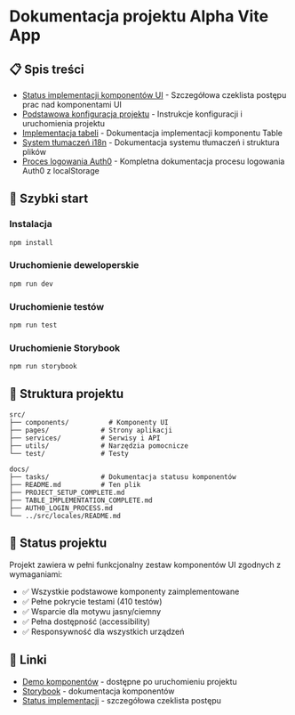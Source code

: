 # Dokumentacja projektu Alpha Vite App

## 📋 Spis treści

- [Status implementacji komponentów UI](./tasks/README.md) - Szczegółowa czeklista postępu prac nad komponentami UI
- [Podstawowa konfiguracja projektu](./PROJECT_SETUP_COMPLETE.md) - Instrukcje konfiguracji i uruchomienia projektu
- [Implementacja tabeli](./TABLE_IMPLEMENTATION_COMPLETE.md) - Dokumentacja implementacji komponentu Table
- [System tłumaczeń i18n](../src/locales/README.md) - Dokumentacja systemu tłumaczeń i struktura plików
- [Proces logowania Auth0](./AUTH0_LOGIN_PROCESS.md) - Kompletna dokumentacja procesu logowania Auth0 z localStorage

## 🚀 Szybki start

### Instalacja
```bash
npm install
```

### Uruchomienie deweloperskie
```bash
npm run dev
```

### Uruchomienie testów
```bash
npm run test
```

### Uruchomienie Storybook
```bash
npm run storybook
```

## 📁 Struktura projektu

```
src/
├── components/          # Komponenty UI
├── pages/             # Strony aplikacji
├── services/          # Serwisy i API
├── utils/             # Narzędzia pomocnicze
└── test/              # Testy

docs/
├── tasks/             # Dokumentacja statusu komponentów
├── README.md          # Ten plik
├── PROJECT_SETUP_COMPLETE.md
├── TABLE_IMPLEMENTATION_COMPLETE.md
├── AUTH0_LOGIN_PROCESS.md
└── ../src/locales/README.md
```

## 🎯 Status projektu

Projekt zawiera w pełni funkcjonalny zestaw komponentów UI zgodnych z wymaganiami:
- ✅ Wszystkie podstawowe komponenty zaimplementowane
- ✅ Pełne pokrycie testami (410 testów)
- ✅ Wsparcie dla motywu jasny/ciemny
- ✅ Pełna dostępność (accessibility)
- ✅ Responsywność dla wszystkich urządzeń

## 🔗 Linki

- [Demo komponentów](http://localhost:5173/demo) - dostępne po uruchomieniu projektu
- [Storybook](http://localhost:6006) - dokumentacja komponentów
- [Status implementacji](./tasks/README.md) - szczegółowa czeklista postępu
